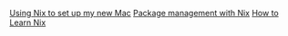 [Using Nix to set up my new Mac](https://adrianhesketh.com/2020/07/03/mac-setup-with-nix-darwin/)
[Package management with Nix](https://matthisk.com/nix-for-reproducible-development-environments/)
[How to Learn Nix](https://ianthehenry.com/posts/how-to-learn-nix/introduction/)
